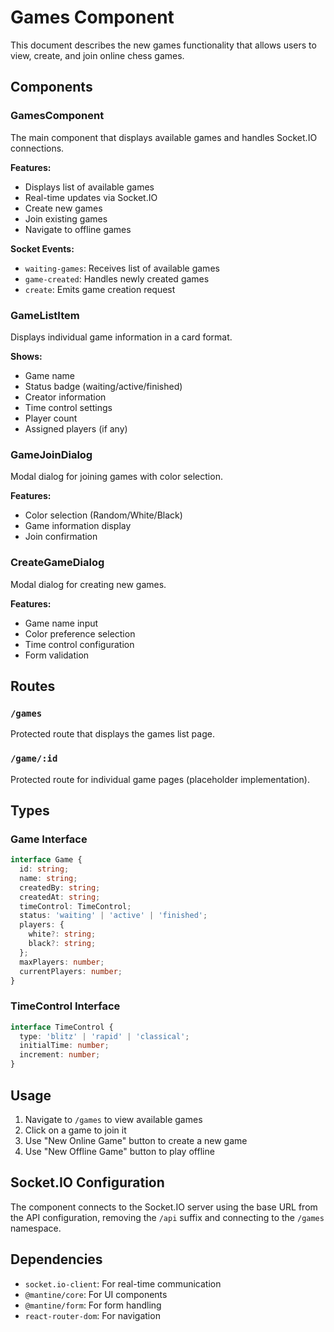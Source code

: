 # Games Component

This document describes the new games functionality that allows users to view, create, and join online chess games.

## Components

### GamesComponent
The main component that displays available games and handles Socket.IO connections.

**Features:**
- Displays list of available games
- Real-time updates via Socket.IO
- Create new games
- Join existing games
- Navigate to offline games

**Socket Events:**
- `waiting-games`: Receives list of available games
- `game-created`: Handles newly created games
- `create`: Emits game creation request

### GameListItem
Displays individual game information in a card format.

**Shows:**
- Game name
- Status badge (waiting/active/finished)
- Creator information
- Time control settings
- Player count
- Assigned players (if any)

### GameJoinDialog
Modal dialog for joining games with color selection.

**Features:**
- Color selection (Random/White/Black)
- Game information display
- Join confirmation

### CreateGameDialog
Modal dialog for creating new games.

**Features:**
- Game name input
- Color preference selection
- Time control configuration
- Form validation

## Routes

### `/games`
Protected route that displays the games list page.

### `/game/:id`
Protected route for individual game pages (placeholder implementation).

## Types

### Game Interface
```typescript
interface Game {
  id: string;
  name: string;
  createdBy: string;
  createdAt: string;
  timeControl: TimeControl;
  status: 'waiting' | 'active' | 'finished';
  players: {
    white?: string;
    black?: string;
  };
  maxPlayers: number;
  currentPlayers: number;
}
```

### TimeControl Interface
```typescript
interface TimeControl {
  type: 'blitz' | 'rapid' | 'classical';
  initialTime: number;
  increment: number;
}
```

## Usage

1. Navigate to `/games` to view available games
2. Click on a game to join it
3. Use "New Online Game" button to create a new game
4. Use "New Offline Game" button to play offline

## Socket.IO Configuration

The component connects to the Socket.IO server using the base URL from the API configuration, removing the `/api` suffix and connecting to the `/games` namespace.

## Dependencies

- `socket.io-client`: For real-time communication
- `@mantine/core`: For UI components
- `@mantine/form`: For form handling
- `react-router-dom`: For navigation 